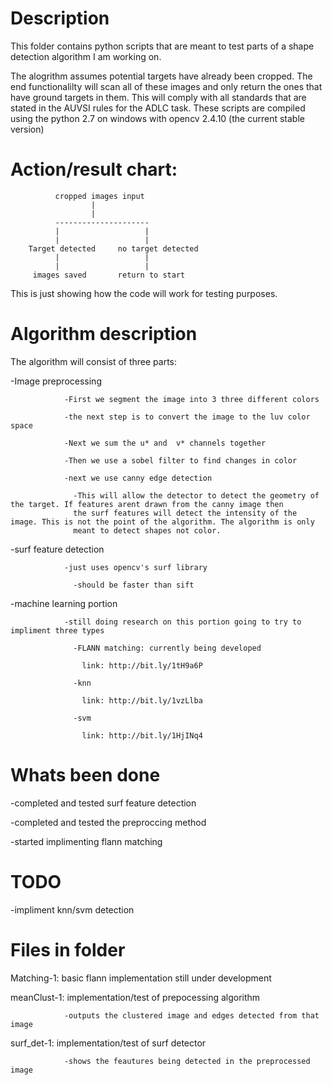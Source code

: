 Description
===========
This folder contains python scripts that are meant to test parts of a shape detection algorithm I am working on.

The alogrithm assumes potential targets have already been cropped. The end functionalilty will scan all of these images and only
return the ones that have ground targets in them. This will comply with all standards that are stated in the AUVSI rules for the
ADLC task. These scripts are compiled using the python 2.7 on windows with opencv 2.4.10 (the current stable version)

Action/result chart:
====================
              cropped images input
                      |
                      |
              ---------------------
              |                   |
              |                   |
        Target detected     no target detected
              |                   |
              |                   |
         images saved       return to start
         
This is just showing how the code will work for testing purposes.

Algorithm description
=====================
The algorithm will consist of three parts:

-Image preprocessing

                -First we segment the image into 3 three different colors
                
                -the next step is to convert the image to the luv color space
                
                -Next we sum the u* and  v* channels together
                
                -Then we use a sobel filter to find changes in color
                
                -next we use canny edge detection
                
                  -This will allow the detector to detect the geometry of the target. If features arent drawn from the canny image then
                  the surf features will detect the intensity of the image. This is not the point of the algorithm. The algorithm is only 
                  meant to detect shapes not color.
    
-surf feature detection
              
                -just uses opencv's surf library
                
                  -should be faster than sift
    
-machine learning portion

                -still doing research on this portion going to try to impliment three types
                
                  -FLANN matching: currently being developed
                  
                    link: http://bit.ly/1tH9a6P
                    
                  -knn
                  
                    link: http://bit.ly/1vzLlba
                    
                  -svm
                  
                    link: http://bit.ly/1HjINq4

Whats been done
===============
-completed and tested surf feature detection

-completed and tested the preproccing method

-started implimenting flann matching

TODO
====
-impliment knn/svm detection

Files in folder
================
Matching-1: basic flann implementation still under development

meanClust-1: implementation/test of prepocessing algorithm

                -outputs the clustered image and edges detected from that image
  
surf_det-1: implementation/test of surf detector

                -shows the feautures being detected in the preprocessed image
